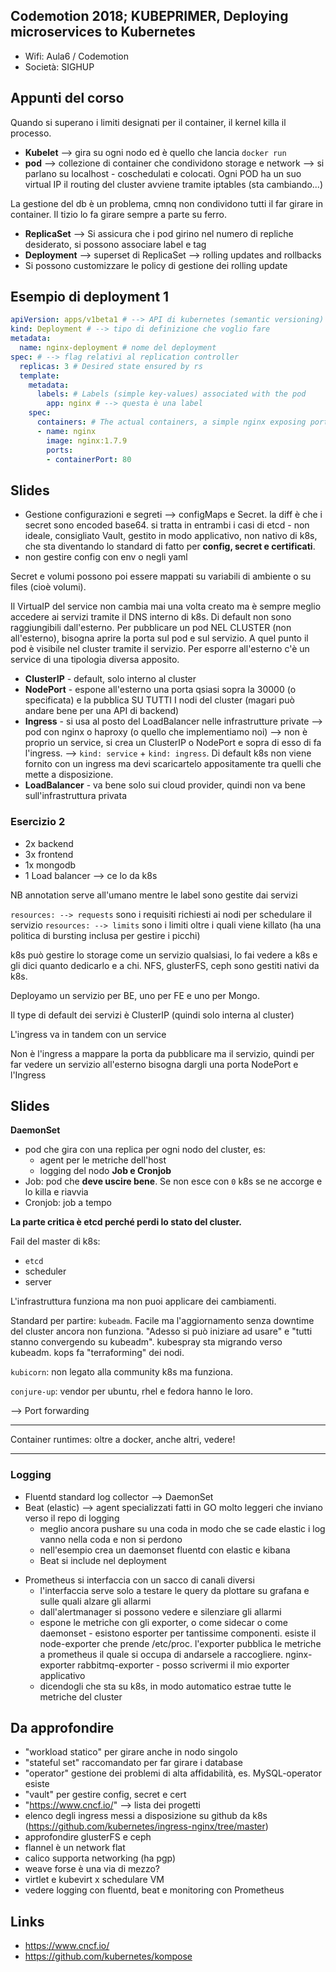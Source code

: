Codemotion 2018; KUBEPRIMER, Deploying microservices to Kubernetes
---
* Wifi: Aula6 / Codemotion
* Società: SIGHUP

## Appunti del corso
Quando si superano i limiti designati per il container, il kernel killa il processo.

* **Kubelet** --> gira su ogni nodo ed è quello che lancia `docker run`
* **pod** --> collezione di container che condividono storage e network --> si parlano su localhost - coschedulati e colocati. Ogni POD ha un suo virtual IP
il routing del cluster avviene tramite iptables (sta cambiando...)

La gestione del db è un problema, cmnq non condividono tutti il far girare in container. Il tizio lo fa girare sempre a parte su ferro.

* **ReplicaSet** --> Si assicura che i pod girino nel numero di repliche desiderato, si possono associare label e tag
* **Deployment** --> superset di ReplicaSet --> rolling updates and rollbacks
* Si possono customizzare le policy di gestione dei rolling update

## Esempio di deployment 1

```yaml
apiVersion: apps/v1beta1 # --> API di kubernetes (semantic versioning)
kind: Deployment # --> tipo di definizione che voglio fare
metadata:
  name: nginx-deployment # nome del deployment
spec: # --> flag relativi al replication controller
  replicas: 3 # Desired state ensured by rs
  template:
    metadata:
      labels: # Labels (simple key-values) associated with the pod
        app: nginx # --> questa è una label
    spec:
      containers: # The actual containers, a simple nginx exposing port 80
      - name: nginx
        image: nginx:1.7.9
        ports:
        - containerPort: 80
```

## Slides
* Gestione configurazioni e segreti --> configMaps e Secret. la diff è che i secret sono encoded base64. si tratta in entrambi i casi di etcd - non ideale, consigliato Vault, gestito in modo applicativo, non nativo di k8s, che sta diventando lo standard di fatto per **config, secret e certificati**.
* non gestire config con env o negli yaml

Secret e volumi possono poi essere mappati su variabili di ambiente o su files (cioè volumi).

Il VirtuaIP del service non cambia mai una volta creato ma è sempre meglio accedere ai servizi tramite il DNS interno di k8s. Di default non sono raggiungibili dall'esterno. Per pubblicare un pod NEL CLUSTER (non all'esterno), bisogna aprire la porta sul pod e sul servizio. A quel punto il pod è visibile nel cluster tramite il servizio. Per esporre all'esterno c'è un service di una tipologia diversa apposito.
* **ClusterIP** - default, solo interno al cluster
* **NodePort** - espone all'esterno una porta qsiasi sopra la 30000 (o specificata) e la pubblica SU TUTTI I nodi del cluster (magari può andare bene per una API di backend)
* **Ingress** - si usa al posto del LoadBalancer nelle infrastrutture private --> pod con nginx o haproxy (o quello che implementiamo noi) --> non è proprio un service, si crea un ClusterIP o NodePort e sopra di esso di fa l'ingress. --> `kind: service` + `kind: ingress`. Di default k8s non viene fornito con un ingress ma devi scaricartelo appositamente tra quelli che mette a disposizione.
* **LoadBalancer** - va bene solo sui cloud provider, quindi non va bene sull'infrastruttura privata

### Esercizio 2
* 2x backend
* 3x frontend
* 1x mongodb
* 1 Load balancer --> ce lo da k8s

NB annotation serve all'umano mentre le label sono gestite dai servizi

`resources: --> requests` sono i requisiti richiesti ai nodi per schedulare il servizio
`resources: --> limits` sono i limiti oltre i quali viene killato (ha una politica di bursting inclusa per gestire i picchi)

k8s può gestire lo storage come un servizio qualsiasi, lo fai vedere a k8s e gli dici quanto dedicarlo e a chi. NFS, glusterFS, ceph sono gestiti nativi da k8s.

Deployamo un servizio per BE, uno per FE e uno per Mongo.

Il type di default dei servizi è ClusterIP (quindi solo interna al cluster)

L'ingress va in tandem con un service

Non è l'ingress a mappare la porta da pubblicare ma il servizio, quindi per far vedere un servizio all'esterno bisogna dargli una porta NodePort e l'Ingress

## Slides
**DaemonSet**
* pod che gira con una replica per ogni nodo del cluster, es:
  - agent per le metriche dell'host
  - logging del nodo
**Job e Cronjob**
* Job: pod che **deve uscire bene**. Se non esce con `0` k8s se ne accorge e lo killa e riavvia
* Cronjob: job a tempo

**La parte critica è etcd perché perdi lo stato del cluster.**

Fail del master di k8s:
* `etcd`
* scheduler
* server

L'infrastruttura funziona ma non puoi applicare dei cambiamenti.

Standard per partire: `kubeadm`. Facile ma l'aggiornamento senza downtime del cluster ancora non funziona. "Adesso si può iniziare ad usare" e "tutti stanno convergendo su kubeadm".
kubespray sta migrando verso kubeadm. kops fa "terraforming" dei nodi.

`kubicorn`: non legato alla community k8s ma funziona.

`conjure-up`: vendor per ubuntu, rhel e fedora hanno le loro.

--> Port forwarding

---

Container runtimes: oltre a docker, anche altri, vedere!

---
### Logging

* Fluentd standard log collector --> DaemonSet
* Beat (elastic) --> agent specializzati fatti in GO molto leggeri che inviano verso il repo di logging
  - meglio ancora pushare su una coda in modo che se cade elastic i log vanno nella coda e non si perdono
  - nell'esempio crea un daemonset fluentd con elastic e kibana
  - Beat si include nel deployment
- Prometheus si interfaccia con un sacco di canali diversi
  - l'interfaccia serve solo a testare le query da plottare su grafana e sulle quali alzare gli allarmi
  - dall'alertmanager si possono vedere e silenziare gli allarmi
  - espone le metriche con gli exporter, o come sidecar o come daemonset - esistono esporter per tantissime componenti. esiste il node-exporter che prende /etc/proc. l'exporter pubblica le metriche a prometheus il quale si occupa di andarsele a raccogliere. nginx-exporter rabbitmq-exporter - posso scrivermi il mio exporter applicativo
  - dicendogli che sta su k8s, in modo automatico estrae tutte le metriche del cluster

## Da approfondire
* "workload statico" per girare anche in nodo singolo
* "stateful set" raccomandato per far girare i database
* "operator" gestione dei problemi di alta affidabilità, es. MySQL-operator esiste
* "vault" per gestire config, secret e cert
* "https://www.cncf.io/" --> lista dei progetti
* elenco degli ingress messi a disposizione su github da k8s (https://github.com/kubernetes/ingress-nginx/tree/master)
* approfondire glusterFS e ceph
* flannel è un network flat
* calico supporta networking (ha pgp)
* weave forse è una via di mezzo?
* virtlet e kubevirt x schedulare VM
* vedere logging con fluentd, beat e monitoring con Prometheus

## Links
* https://www.cncf.io/
* https://github.com/kubernetes/kompose
